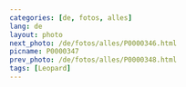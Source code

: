 ```yaml
---
categories: [de, fotos, alles]
lang: de
layout: photo
next_photo: /de/fotos/alles/P0000346.html
picname: P0000347
prev_photo: /de/fotos/alles/P0000348.html
tags: [Leopard]
---
```

